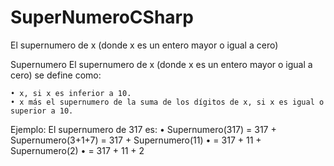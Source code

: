 # SuperNumeroCSharp
 El supernumero de x (donde x es un entero mayor o igual a cero)


Supernumero El supernumero de x (donde x es un entero mayor o igual a cero) se define como:

	• x, si x es inferior a 10.
	• x más el supernumero de la suma de los dígitos de x, si x es igual o superior a 10.

Ejemplo: El supernumero de 317 es:
			• Supernumero(317) = 317 + Supernumero(3+1+7) = 317 + Supernumero(11)
			• = 317 + 11 + Supernumero(2)
			• = 317 + 11 + 2